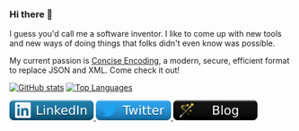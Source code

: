 <meta name="twitter:card" content="summary" />
<meta name="twitter:image" content="https://avatars.githubusercontent.com/u/245857?s=40&v=4" />
<meta name="twitter:site" content="@karlstenerud" />
<meta property="og:description" content="Software Developer" />
<meta property="og:title" content="Karl Stenerud" />

### Hi there 👋

I guess you'd call me a software inventor. I like to come up with new tools and new ways of doing things that folks didn't even know was possible.

My current passion is [Concise Encoding](https://concise-encoding.org/), a modern, secure, efficient format to replace JSON and XML. Come check it out!


[![GitHub stats](https://github-readme-stats.vercel.app/api?username=kstenerud&show_icons=true)](https://github.com/anuraghazra/github-readme-stats)
[![Top Languages](https://github-readme-stats.vercel.app/api/top-langs/?username=kstenerud)](https://github.com/anuraghazra/github-readme-stats)

<a href="https://www.linkedin.com/in/kstenerud/">![linkedin](img/linkedin.svg) </a>
<a href="https://twitter.com/karlstenerud">![twitter](img/twitter.svg) </a>
<a href="https://www.technicalsourcery.net/">![blog](img/blog.svg) </a>
